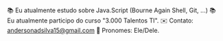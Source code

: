 📚 Eu atualmente estudo sobre Java.Script (Bourne Again Shell, Git, ...)
📚 Eu atualmente participo do curso "3.000 Talentos TI".
✉️ Contato: andersonadsilva15@gmail.com
👦 Pronomes: Ele/Dele.
